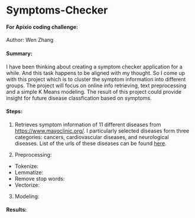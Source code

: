# Symptoms-Checker

#### For Apixio coding challenge:

Author: Wen Zhang

#### Summary: 

I have been thinking about creating a symptom checker application for a while. And this task happens to be aligned with my thought. So I come up with this project which is to cluster the symptom information into different groups. The project will focus on online info retrieving, text preprocessing and a simple K Means modeling. The result of this project could provide insight for future disease classfication based on symptoms. 

#### Steps:

1. Retrieves symptom information of 11 different diseases from https://www.mayoclinic.org/. I particularly selected diseases form three categories: cancers, cardiovascular diseases, and neurological diseases. 
List of the urls of these diseases can be found [here](https://github.com/gogowenzhang/Symptoms-Checker/blob/master/src/main/resources/urls.csv). 

2. Preprocessing:
  * Tokenize: 
  * Lemmatize:
  * Remove stop words:
  * Vectorize:

3. Modeling:


#### Results: 


